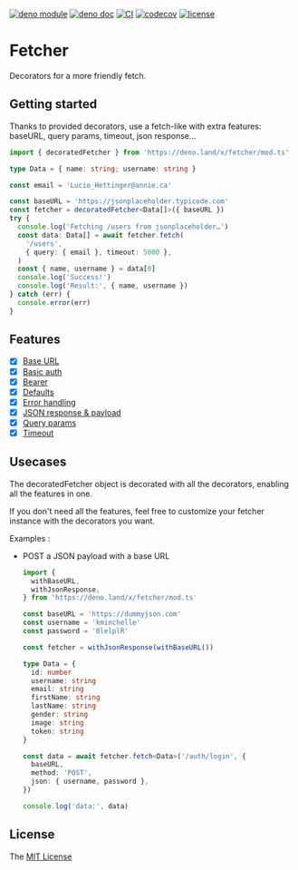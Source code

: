 [![deno module](https://shield.deno.dev/x/fetcher)](https://deno.land/x/fetcher)
[![deno doc](https://doc.deno.land/badge.svg)](https://doc.deno.land/https/deno.land/x/fetcher/mod.ts)
[![CI](https://github.com/openhoat/fetcher/actions/workflows/build.yml/badge.svg)](https://github.com/openhoat/fetcher/actions/workflows/build.yml)
[![codecov](https://codecov.io/gh/openhoat/fetcher/branch/main/graph/badge.svg?token=VFJ63YUYY0)](https://app.codecov.io/openhoat/openhoat/fetcher)
[![license](https://img.shields.io/github/license/openhoat/fetcher)](https://github.com/openhoat/fetcher/blob/master/LICENSE)

# Fetcher

Decorators for a more friendly fetch.

## Getting started

Thanks to provided decorators, use a fetch-like with extra features: baseURL,
query params, timeout, json response…

```typescript
import { decoratedFetcher } from 'https://deno.land/x/fetcher/mod.ts'

type Data = { name: string; username: string }

const email = 'Lucio_Hettinger@annie.ca'

const baseURL = 'https://jsonplaceholder.typicode.com'
const fetcher = decoratedFetcher<Data[]>({ baseURL })
try {
  console.log('Fetching /users from jsonplaceholder…')
  const data: Data[] = await fetcher.fetch(
    '/users',
    { query: { email }, timeout: 5000 },
  )
  const { name, username } = data[0]
  console.log('Success!')
  console.log('Result:', { name, username })
} catch (err) {
  console.error(err)
}
```

## Features

- [x] [Base URL](https://deno.land/x/fetcher/mod.ts?s=withBaseURL)
- [x] [Basic auth](https://deno.land/x/fetcher/mod.ts?s=withBasicAuth)
- [x] [Bearer](https://deno.land/x/fetcher/mod.ts?s=withBearer)
- [x] [Defaults](https://deno.land/x/fetcher/mod.ts?s=withDefaults)
- [x] [Error handling](https://deno.land/x/fetcher/mod.ts?s=withErrorHandling)
- [x] [JSON response & payload](https://deno.land/x/fetcher/mod.ts?s=withJsonResponse)
- [x] [Query params](https://deno.land/x/fetcher/mod.ts?s=withQueryParams)
- [x] [Timeout](https://deno.land/x/fetcher/mod.ts?s=withTimeout)

## Usecases

The decoratedFetcher object is decorated with all the decorators, enabling all
the features in one.

If you don't need all the features, feel free to customize your fetcher instance
with the decorators you want.

Examples :

- POST a JSON payload with a base URL

  ```typescript
  import {
    withBaseURL,
    withJsonResponse,
  } from 'https://deno.land/x/fetcher/mod.ts'

  const baseURL = 'https://dummyjson.com'
  const username = 'kminchelle'
  const password = '0lelplR'

  const fetcher = withJsonResponse(withBaseURL())

  type Data = {
    id: number
    username: string
    email: string
    firstName: string
    lastName: string
    gender: string
    image: string
    token: string
  }

  const data = await fetcher.fetch<Data>('/auth/login', {
    baseURL,
    method: 'POST',
    json: { username, password },
  })

  console.log('data:', data)
  ```

## License

The [MIT License](LICENSE)
